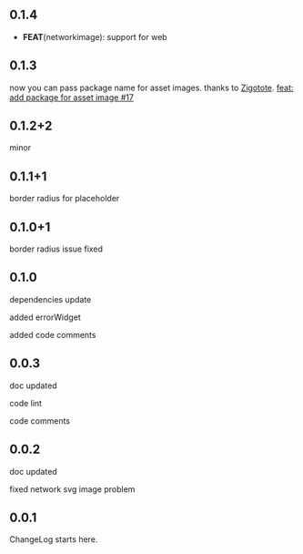 ## 0.1.4
- **FEAT**(networkimage): support for web 

## 0.1.3

now you can pass package name for asset images. thanks to [Zigotote](https://github.com/Zigotote).
[feat: add package for asset image #17](https://github.com/ishafiul/flutter_img/issues/17)

## 0.1.2+2

minor

## 0.1.1+1

border radius for placeholder

## 0.1.0+1

border radius issue fixed

## 0.1.0

dependencies update

added errorWidget

added code comments

## 0.0.3

doc updated

code lint

code comments

## 0.0.2

doc updated

fixed network svg image problem

## 0.0.1

ChangeLog starts here.







